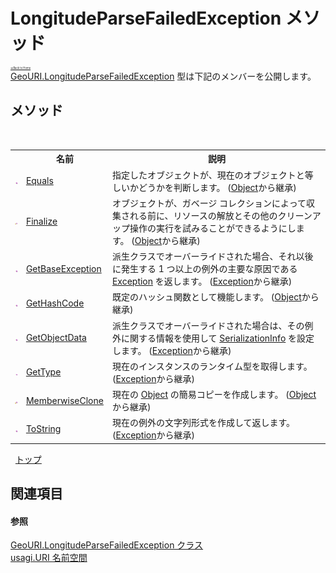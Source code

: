 # LongitudeParseFailedException メソッド

<div style="font-size:30%"><a href="https://github.com/usagi/usagi.cs/blob/master/docs/Home.md">≪Back to Home</a></div><a href="T_usagi_URI_GeoURI_LongitudeParseFailedException.md">GeoURI.LongitudeParseFailedException</a> 型は下記のメンバーを公開します。


## メソッド
&nbsp;<table><tr><th></th><th>名前</th><th>説明</th></tr><tr><td>![Public メソッド](media/pubmethod.gif "Public メソッド")</td><td><a href="http://msdn2.microsoft.com/ja-jp/library/bsc2ak47" target="_blank">Equals</a></td><td>
指定したオブジェクトが、現在のオブジェクトと等しいかどうかを判断します。
 (<a href="http://msdn2.microsoft.com/ja-jp/library/e5kfa45b" target="_blank">Object</a>から継承)</td></tr><tr><td>![Protected メソッド](media/protmethod.gif "Protected メソッド")</td><td><a href="http://msdn2.microsoft.com/ja-jp/library/4k87zsw7" target="_blank">Finalize</a></td><td>
オブジェクトが、ガベージ コレクションによって収集される前に、リソースの解放とその他のクリーンアップ操作の実行を試みることができるようにします。
 (<a href="http://msdn2.microsoft.com/ja-jp/library/e5kfa45b" target="_blank">Object</a>から継承)</td></tr><tr><td>![Public メソッド](media/pubmethod.gif "Public メソッド")</td><td><a href="http://msdn2.microsoft.com/ja-jp/library/49kcee3b" target="_blank">GetBaseException</a></td><td>
派生クラスでオーバーライドされた場合、それ以後に発生する 1 つ以上の例外の主要な原因である <a href="http://msdn2.microsoft.com/ja-jp/library/c18k6c59" target="_blank">Exception</a> を返します。
 (<a href="http://msdn2.microsoft.com/ja-jp/library/c18k6c59" target="_blank">Exception</a>から継承)</td></tr><tr><td>![Public メソッド](media/pubmethod.gif "Public メソッド")</td><td><a href="http://msdn2.microsoft.com/ja-jp/library/zdee4b3y" target="_blank">GetHashCode</a></td><td>
既定のハッシュ関数として機能します。
 (<a href="http://msdn2.microsoft.com/ja-jp/library/e5kfa45b" target="_blank">Object</a>から継承)</td></tr><tr><td>![Public メソッド](media/pubmethod.gif "Public メソッド")</td><td><a href="http://msdn2.microsoft.com/ja-jp/library/fwb1489e" target="_blank">GetObjectData</a></td><td>
派生クラスでオーバーライドされた場合は、その例外に関する情報を使用して <a href="http://msdn2.microsoft.com/ja-jp/library/a9b6042e" target="_blank">SerializationInfo</a> を設定します。
 (<a href="http://msdn2.microsoft.com/ja-jp/library/c18k6c59" target="_blank">Exception</a>から継承)</td></tr><tr><td>![Public メソッド](media/pubmethod.gif "Public メソッド")</td><td><a href="http://msdn2.microsoft.com/ja-jp/library/44zb316t" target="_blank">GetType</a></td><td>
現在のインスタンスのランタイム型を取得します。
 (<a href="http://msdn2.microsoft.com/ja-jp/library/c18k6c59" target="_blank">Exception</a>から継承)</td></tr><tr><td>![Protected メソッド](media/protmethod.gif "Protected メソッド")</td><td><a href="http://msdn2.microsoft.com/ja-jp/library/57ctke0a" target="_blank">MemberwiseClone</a></td><td>
現在の <a href="http://msdn2.microsoft.com/ja-jp/library/e5kfa45b" target="_blank">Object</a> の簡易コピーを作成します。
 (<a href="http://msdn2.microsoft.com/ja-jp/library/e5kfa45b" target="_blank">Object</a>から継承)</td></tr><tr><td>![Public メソッド](media/pubmethod.gif "Public メソッド")</td><td><a href="http://msdn2.microsoft.com/ja-jp/library/es4y6f7e" target="_blank">ToString</a></td><td>
現在の例外の文字列形式を作成して返します。
 (<a href="http://msdn2.microsoft.com/ja-jp/library/c18k6c59" target="_blank">Exception</a>から継承)</td></tr></table>&nbsp;
<a href="#longitudeparsefailedexception-メソッド">トップ</a>

## 関連項目


#### 参照
<a href="T_usagi_URI_GeoURI_LongitudeParseFailedException.md">GeoURI.LongitudeParseFailedException クラス</a><br /><a href="N_usagi_URI.md">usagi.URI 名前空間</a><br />